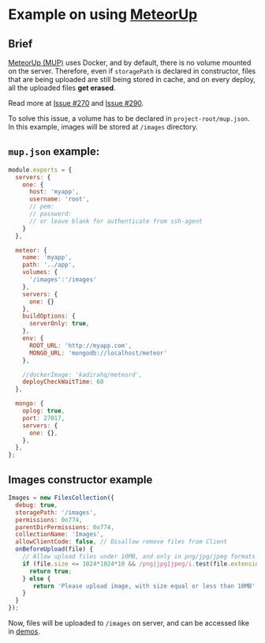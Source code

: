 # Example on using [MeteorUp](https://github.com/kadirahq/meteor-up)

## Brief

[MeteorUp (MUP)](https://github.com/kadirahq/meteor-up) uses Docker, and by default, there is no volume mounted on the server. Therefore, even if `storagePath` is declared in constructor, files that are being uploaded are still being stored in cache, and on every deploy, all the uploaded files __get erased__.

Read more at [Issue #270](https://github.com/veliovgroup/Meteor-Files/issues/72) and [Issue #290](https://github.com/veliovgroup/Meteor-Files/issues/290).

To solve this issue, a volume has to be declared in `project-root/mup.json`. In this example, images will be stored at `/images` directory.

## `mup.json` example:

```javascript
module.exports = {
  servers: {
    one: {
      host: 'myapp',
      username: 'root',
      // pem:
      // password:
      // or leave blank for authenticate from ssh-agent
    }
  },

  meteor: {
    name: 'myapp',
    path: '../app',
    volumes: {
      '/images':'/images'
    },
    servers: {
      one: {}
    },
    buildOptions: {
      serverOnly: true,
    },
    env: {
      ROOT_URL: 'http://myapp.com',
      MONGO_URL: 'mongodb://localhost/meteor'
    },

    //dockerImage: 'kadirahq/meteord',
    deployCheckWaitTime: 60
  },

  mongo: {
    oplog: true,
    port: 27017,
    servers: {
      one: {},
    },
  },
};
```

## Images constructor example

```javascript
Images = new FilesCollection({
  debug: true,
  storagePath: '/images',
  permissions: 0o774,
  parentDirPermissions: 0o774,
  collectionName: 'Images',
  allowClientCode: false, // Disallow remove files from Client
  onBeforeUpload(file) {
    // Allow upload files under 10MB, and only in png/jpg/jpeg formats
    if (file.size <= 1024*1024*10 && /png|jpg|jpeg/i.test(file.extension)) {
      return true;
    } else {
       return 'Please upload image, with size equal or less than 10MB';
    }
  }
});
```

Now, files will be uploaded to `/images` on server, and can be accessed like in [demos](https://github.com/veliovgroup/Meteor-Files-Demos).
